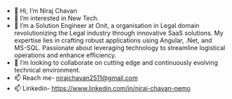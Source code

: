 - 👋 Hi, I’m Niraj Chavan
- 👀 I’m interested in New Tech.
- 🌱 I’m a Solution Engineer at Onit, a organisation in Legal domain revolutionizing the Legal industry through innovative SaaS solutions. My expertise lies in crafting robust applications using Angular, .Net, and MS-SQL. Passionate about leveraging technology to streamline logistical operations and enhance efficiency.
- 💞️ I’m looking to collaborate on cutting edge and continuously evolving technical environment.
- 📫 Reach me- nirajchavan2511@gmail.com
- 📫 Linkedin- https://www.linkedin.com/in/niraj-chavan-nemo
<!---
NemoNiraj/NemoNiraj is a ✨ special ✨ repository because its `README.md` (this file) appears on your GitHub profile.
You can click the Preview link to take a look at your changes.
--->
